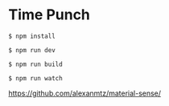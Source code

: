 # Time Punch

`$ npm install`

`$ npm run dev`

`$ npm run build`

`$ npm run watch`

https://github.com/alexanmtz/material-sense/
